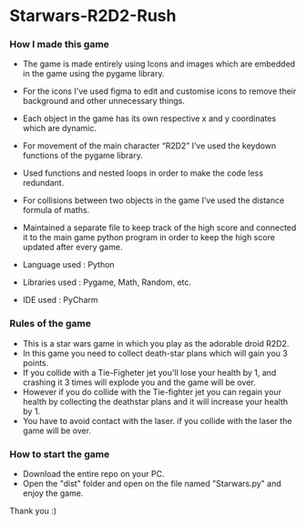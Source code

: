 # Starwars-R2D2-Rush

### How I made this game
- The game is made entirely using Icons and images which are embedded in the game using the pygame library.
- For the icons I've used figma to edit and customise icons to remove their background and other unnecessary things.
- Each object in the game has its own respective x and y coordinates which are dynamic.
- For movement of the main character “R2D2” I’ve used the keydown functions of the pygame library.
- Used functions and nested loops in order to make the code less redundant.
- For collisions between two objects in the game I’ve used the distance formula of maths.
- Maintained a separate file to keep track of the high score and connected it to the main game python program in order to keep the high score updated after every game.

- Language used : Python
- Libraries used : Pygame, Math, Random, etc.
- IDE used : PyCharm

### Rules of the game
- This is a star wars game in which you play as the adorable droid R2D2. 
- In this game you need to collect death-star plans which will gain you 3 points.
- If you collide with a Tie-Figheter jet you'll lose your health by 1, and crashing it 3 times will explode you and the game will be over. 
- However if you do collide with the Tie-fighter jet you can regain your health by collecting the deathstar plans and it will increase your health by 1.
- You have to avoid contact with the laser. if you collide with the laser the game will be over.

### How to start the game
- Download the entire repo on your PC.
- Open the "dist" folder and open on the file named "Starwars.py" and enjoy the game.

Thank you :)
